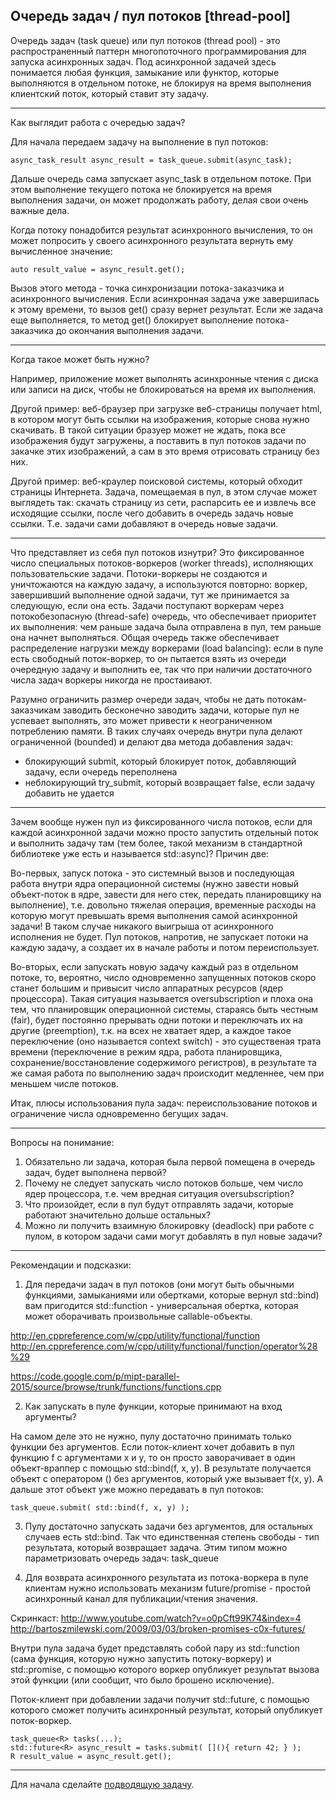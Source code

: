 ## Очередь задач / пул потоков [thread-pool]


Очередь задач (task queue) или пул потоков (thread pool) - это распространенный паттерн многопоточного программирования для запуска асинхронных задач. Под асинхронной задачей здесь понимается любая функция, замыкание или функтор, которые выполняются в отдельном потоке, не блокируя на время выполнения клиентский поток, который ставит эту задачу. 


---

Как выглядит работа с очередью задач?


Для начала передаем задачу на выполнение в пул потоков:

```
async_task_result async_result = task_queue.submit(async_task);
```

Дальше очередь сама запускает async_task в отдельном потоке. При этом выполнение текущего потока не блокируется на время выполнения задачи, он может продолжать работу, делая свои очень важные дела.


Когда потоку понадобится результат асинхронного вычисления, то он может попросить у своего асинхронного результата вернуть ему вычисленное значение:

```
auto result_value = async_result.get();
```

Вызов этого метода - точка синхронизации потока-заказчика и асинхронного вычисления. Если асинхронная задача уже завершилась к этому времени, то вызов get() сразу вернет результат. Если же задача еще выполняется, то метод get() блокирует выполнение потока-заказчика до окончания выполнения задачи.


---

Когда такое может быть нужно? 


Например, приложение может выполнять асинхронные чтения с диска или записи на диск, чтобы не блокироваться на время их выполнения.


Другой пример: веб-браузер при загрузке веб-страницы получает html, в котором могут быть ссылки на изображения, которые снова нужно скачивать. В такой ситуации бразуер может не ждать, пока все изображения будут загружены, а поставить в пул потоков задачи по закачке этих изображений, а сам в это время отрисовать страницу без них.


Другой пример: веб-краулер поисковой системы, который обходит страницы Интернета. Задача, помещаемая в пул, в этом случае может выглядеть так: скачать страницу из сети, распарсить ее и извлечь все исходящие ссылки, после чего добавить в очередь задачь новые ссылки. Т.е. задачи сами добавляют в очередь новые задачи.


---


Что представляет из себя пул потоков изнутри? Это фиксированное число специальных потоков-воркеров (worker threads), исполняющих пользовательские задачи. Потоки-воркеры не создаются и уничтожаются на каждую задачу, а используются повторно: воркер, завершивший выполнение одной задачи, тут же принимается за следующую, если она есть. Задачи поступают воркерам через потокобезопасную (thread-safe) очередь, что обеспечивает приоритет их выполнения: чем раньше задача была отправлена в пул, тем раньше она начнет выполняться. Общая очередь также обеспечивает распределение нагрузки между воркерами (load balancing): если в пуле есть свободный поток-воркер, то он пытается взять из очереди очередную задачу и выполнить ее, так что при наличии достаточного числа задач воркеры никогда не простаивают.


Разумно ограничить размер очереди задач, чтобы не дать потокам-заказчикам заводить бесконечно заводить задачи, которые пул не успевает выполнять, это может привести к неограниченном потреблению памяти. В таких случаях очередь внутри пула делают ограниченной (bounded) и делают два метода добавления задач:


* блокирующий submit, который блокирует поток, добавляющий задачу, если очередь переполнена
* неблокирующий try_submit, который возвращает false, если задачу добавить не удается


---


Зачем вообще нужен пул из фиксированного числа потоков, если для каждой асинхронной задачи можно просто запустить отдельный поток и выполнить задачу там (тем более, такой механизм в стандартной библиотеке уже есть и называется std::async)? Причин две: 


Во-первых, запуск потока - это системный вызов и последующая работа внутри ядра операционной системы (нужно завести новый объект-поток  в ядре, завести для него стек, передать планировщику на выполнение), т.е. довольно тяжелая операция, временные расходы на которую могут превышать время выполнения самой асинхронной задачи! В таком случае никакого выигрыша от асинхронного исполнения не будет. Пул потоков, напротив, не запускает потоки на каждую задачу, а создает их в начале работы и потом переиспользует.


Во-вторых, если запускать новую задачу каждый раз в отдельном потоке, то, вероятно, число одновременно запущенных потоков скоро станет большим и привысит число аппаратных ресурсов (ядер процессора). Такая ситуация называется oversubscription и плоха она тем, что планировщик операционной системы, стараясь быть честным (fair), будет постоянно прерывать одни потоки и переключать их на другие (preemption), т.к. на всех не хватает ядер, а каждое такое переключение (оно называется context switch) - это существеная трата времени (переключение в режим ядра, работа планировщика, сохранение/восстановление содержимого регистров), в результате та же самая работа по выполнению задач происходит медленнее, чем при меньшем числе потоков.


Итак, плюсы использования пула задач: переиспользование потоков и ограничение числа одновременно бегущих задач.


---


Вопросы на понимание:


1. Обязательно ли задача, которая была первой помещена в очередь задач, будет выполнена первой? 
2. Почему не следует запускать число потоков больше, чем число ядер процессора, т.е. чем вредная ситуация oversubscription?
3. Что произойдет, если в пул будут отправлять задачи, которые работают значительно дольше остальных?
4. Можно ли получить взаимную блокировку (deadlock) при работе с пулом, в котором задачи сами могут добавлять в пул новые задачи?


---


Рекомендации и подсказки:


1) Для передачи задач в пул потоков (они могут быть обычными функциями, замыканиями или обертками, которые вернул std::bind) вам пригодится std::function - универсальная обертка, которая может оборачивать произвольные callable-объекты.


http://en.cppreference.com/w/cpp/utility/functional/function
http://en.cppreference.com/w/cpp/utility/functional/function/operator%28%29


https://code.google.com/p/mipt-parallel-2015/source/browse/trunk/functions/functions.cpp


2) Как запускать в пуле функции, которые принимают на вход аргументы? 


На самом деле это не нужно, пулу достаточно принимать только функции без аргументов. Если поток-клиент хочет добавить в пул функцию f с аргументами x и y, то он просто заворачивает в один объект-враппер с помощью std::bind(f, x, y). В результате получается объект с оператором () без аргументов, который уже вызывает f(x, y). А дальше этот объект уже можно передавать в пул потоков:

```
task_queue.submit( std::bind(f, x, y) );
```

3) Пулу достаточно запускать задачи без аргументов, для остальных случаев есть std::bind. Так что единственная степень свободы - тип результата, который возвращает задача. Этим типом можно параметризовать очередь задач: task_queue<ResultType>


4) Для возврата асинхронного результата из потока-воркера в пуле клиентам нужно использовать механизм future/promise - простой асинхронный канал для публикации/чтения значения.


Скринкаст: http://www.youtube.com/watch?v=o0pCft99K74&index=4
http://bartoszmilewski.com/2009/03/03/broken-promises-c0x-futures/


Внутри пула задача будет представлять собой пару из std::function (сама функция, которую нужно запустить потоку-воркеру) и std::promise, с помощью которого воркер опубликует результат вызова этой функции (или сообщит, что было брошено исключение).


Поток-клиент при добавлении задачи получит std::future, с помощью которого сможет получить асинхронный результат, который опубликует поток-воркер.

```
task_queue<R> tasks(...);
std::future<R> async_result = tasks.submit( [](){ return 42; } );
R result_value = async_result.get();
```

---


Для начала сделайте [подводящую задачу](Tasks/HW-01-Producer%20and%20Consumers.md).
